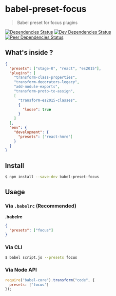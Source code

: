 # babel-preset-focus

> Babel preset for focus plugins

[![Dependencies Status](https://david-dm.org/KleeGroup/babel-preset-focus.svg)](https://david-dm.org/KleeGroup/babel-preset-focus)
[![Dev Dependencies Status](https://david-dm.org/KleeGroup/babel-preset-focus/dev-status.svg)](https://david-dm.org/KleeGroup/babel-preset-focus?type=dev)
[![Peer Dependencies Status](https://david-dm.org/KleeGroup/babel-preset-focus/peer-status.svg)](https://david-dm.org/KleeGroup/babel-preset-focus?type=peer)

## What's inside ?

```json
{
  "presets": ["stage-0", "react", "es2015"],
  "plugins": [
    "transform-class-properties",
    "transform-decorators-legacy",
    "add-module-exports",
    "transform-proto-to-assign",
    [
      "transform-es2015-classes",
      {
        "loose": true
      }
    ]
  ],
  "env": {
    "development": {
      "presets": ["react-hmre"]
    }
  }
}

```

## Install

```sh
$ npm install --save-dev babel-preset-focus
```

## Usage

### Via `.babelrc` (Recommended)

**.babelrc**

```json
{
  "presets": ["focus"]
}
```

### Via CLI

```sh
$ babel script.js --presets focus
```

### Via Node API

```javascript
require("babel-core").transform("code", {
  presets: ["focus"]
});
```
